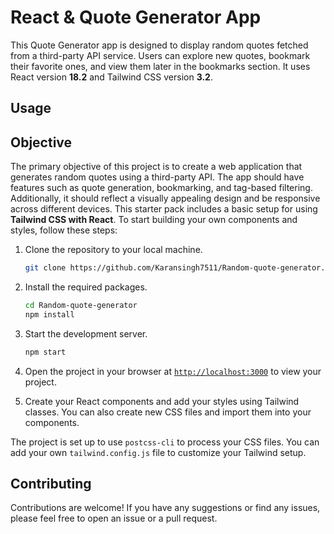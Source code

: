 # React & Quote Generator App

This Quote Generator app is designed to display random quotes fetched from a third-party API service. Users can explore new quotes, bookmark their favorite ones, and view them later in the bookmarks section. It uses React version **18.2** and Tailwind CSS version **3.2**.

## Usage
## Objective
The primary objective of this project is to create a web application that generates random quotes using a third-party API. The app should have features such as quote generation, bookmarking, and tag-based filtering. Additionally, it should reflect a visually appealing design and be responsive across different devices.
This starter pack includes a basic setup for using **Tailwind CSS with React**. To start building your own components and styles, follow these steps:



1. Clone the repository to your local machine.
    ```sh
    git clone https://github.com/Karansingh7511/Random-quote-generator.git
    ```

1. Install the required packages.
    ```sh
    cd Random-quote-generator
    npm install
    ```

1. Start the development server.
    ```sh
    npm start
    ```
1. Open the project in your browser at [`http://localhost:3000`](http://localhost:3000) to view your project.
1. Create your React components and add your styles using Tailwind classes. You can also create new CSS files and import them into your components.

The project is set up to use `postcss-cli` to process your CSS files. You can add your own `tailwind.config.js` file to customize your Tailwind setup.

## Contributing

Contributions are welcome! If you have any suggestions or find any issues, please feel free to open an issue or a pull request.